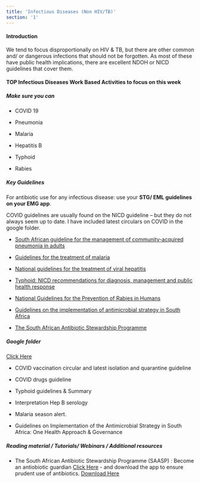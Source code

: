 ```yaml
---
title: 'Infectious Diseases (Non HIV/TB)'
section: '1'
---
```


#### Introduction

We tend to focus disproportionally on HIV & TB, but there are other common and/ or
dangerous infections that should not be forgotten. As most of these have public health
implications, there are excellent NDOH or NICD guidelines that cover them.

#### TOP Infectious Diseases Work Based Activities to focus on this week

##### Make sure you can

- COVID 19

- Pneumonia

- Malaria

- Hepatitis B

- Typhoid

- Rabies

##### Key Guidelines

For antibiotic use for any infectious disease: use your **STG/ EML guidelines on your EMG app**.

COVID guidelines are usually found on the NICD guideline – but they do not always seem up to
date. I have included latest circulars on COVID in the google folder.

- [South African guideline for the management of community-acquired pneumonia in adults](https://jtd.amegroups.com/article/view/13850/html)

- [Guidelines for the treatment of malaria](https://www.knowledgehub.org.za/system/files/elibdownloads/2020-07-National%20Guidelines%20for%20Malaria%20-%20SEPTEMBER%202019%20Final%20and%20correct%20-%20WITH%20FRONT.pdf)

- [National guidelines for the treatment of viral hepatitis](https://sahivsoc.org/Files/SA%20NDOH_Viral%20Hepatitis%20guideilnes%20final_.pdf)

- [Typhoid: NICD recommendations for diagnosis, management and public health response](https://www.nicd.ac.za/assets/files/Guidelines_typhoid_20160125.pdf)

- [National Guidelines for the Prevention of Rabies in Humans](https://www.nicd.ac.za/wp-content/uploads/2021/08/Human-rabies-prophylaxis-guidelines_DRAFT_2021.pdf)

- [Guidelines on the implementation of antimicrobial strategy in South Africa](https://www.knowledgehub.org.za/system/files/elibdownloads/2020-03/Guidelines%20on%20Implementation%20of%20the%20antimicrobial%20strategy%20in%20South%20Africa_0.pdf)

- [The South African Antibiotic Stewardship Programme](https://www.samedical.org/file/946)

##### Google folder

[Click Here](https://drive.google.com/drive/folders/16Cvo67UoIKuehd_hrzHhaYQ1kcehk8h_?usp=sharing)

- COVID vaccination circular and latest isolation and quarantine guideline

- COVID drugs guideline

- Typhoid guidelines & Summary

- Interpretation Hep B serology

- Malaria season alert.

- Guidelines on Implementation of the Antimicrobial Strategy in South Africa: One Health
Approach & Governance

##### Reading material / Tutorials/ Webinars / Additional resources

- The South African Antibiotic Stewardship Programme (SAASP) : Become an antiobiotic guardian
[Click Here](https://www.samedical.org/file/946) - and download the app to ensure prudent use of antibiotics.
[Download Here](https://play.google.com/store/apps/details?id=org.appenberg.saasp&;hl=en_ZA&;gl=US)
<!--
    This is a comment and is not displayed on the website. Do not alter this text between arrows (->).
    To change the content in this file, simply retype/ copy+paste any text above, as you would in a normal text file/ word document.

    Do not change the "title:" title, or the ---. Only change the text inside '' for that section.

    The hashtag ( # ) symbols followed by a space and then text show a heading. The more #s you have, the smaller/"less important" the heading. You can add up to 6 # but we suggest max 4 #. make sure each heading is on a separate line.

    The text surrounded by double  stars ( ** ) with no space show bold text.

    <iframe> is the code for a youtube video. To link a youtube video, go onto youtube, right click on the video when watching it, and select **"Copy embed code"**, paste what you copied EXACTLY into the markdown file. OR, watch this tutorial: https://www.youtube.com/watch?v=vGHrJDmepI0 

    Links are created with the following: [Link text that is displayed on the website](url)

    Please refer to the "HOW TO USE" or "HOW TO USE SHORT" files for more information.
 -->